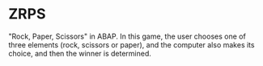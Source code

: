 # ZRPS

"Rock, Paper, Scissors" in ABAP. In this game, the user chooses one of three elements (rock, scissors or paper), and the computer also makes its choice, and then the winner is determined.
